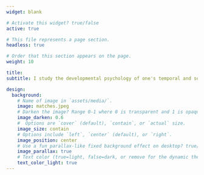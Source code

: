 ```yaml
--- 
widget: blank

# Activate this widget? true/false
active: true

# This file represents a page section.
headless: true

# Order that this section appears on the page.
weight: 10

title: 
subtitle: I study the developmental psychology of one's temporal and social self

design:
  background:
    # Name of image in `assets/media/`.
    image: matches.jpeg
    # Darken the image? Range 0-1 where 0 is transparent and 1 is opaque.
    image_darken: 0.6
    #  Options are `cover` (default), `contain`, or `actual` size.
    image_size: contain
    # Options include `left`, `center` (default), or `right`.
    image_position: center
    # Use a fun parallax-like fixed background effect on desktop? true/false
    image_parallax: true
    # Text color (true=light, false=dark, or remove for the dynamic theme color).
    text_color_light: true  
--- 
```

